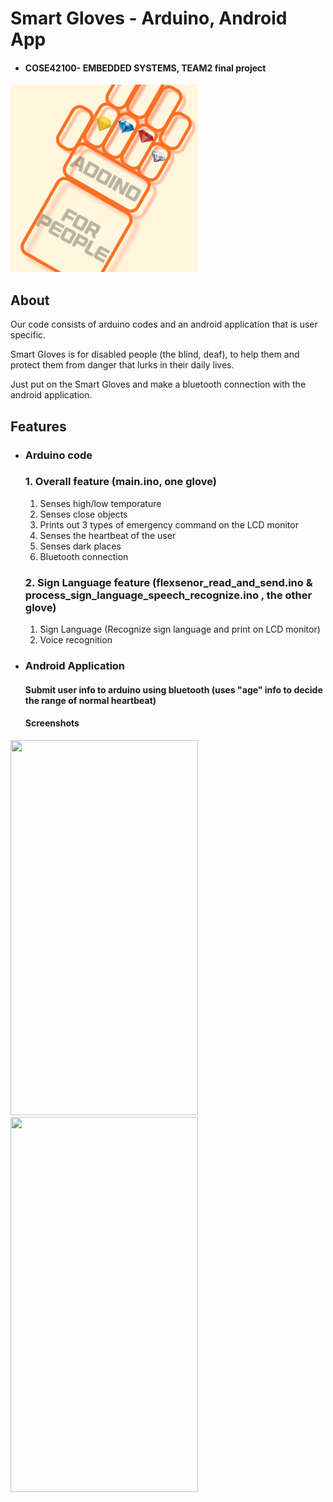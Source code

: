 # Smart Gloves - Arduino, Android App

* #### COSE42100- EMBEDDED SYSTEMS, TEAM2 final project

<img src="https://github.com/jhchoi0303/2021-COSE42100-Team2/blob/main/SmartGloveApp/app/src/main/ic_launcher-playstore.png"  width="300" height="300">






## About

Our code consists of arduino codes and an android application that is user specific.

Smart Gloves is for disabled people (the blind, deaf), to help them and protect them from danger that lurks in their daily lives.


Just put on the Smart Gloves and make a bluetooth connection with the android application.



## Features

* ### Arduino code

    ### 1. Overall feature (main.ino, one glove)
    1. Senses high/low temporature 
    2. Senses close objects
    3. Prints out 3 types of emergency command on the LCD monitor
    4. Senses the heartbeat of the user
    5. Senses dark places
    6. Bluetooth connection
    
    ### 2. Sign Language feature (flexsenor_read_and_send.ino & process_sign_language_speech_recognize.ino , the other glove)
    1. Sign Language (Recognize sign language and print on LCD monitor)
    2. Voice recognition



* ### Android Application

    #### Submit user info to arduino using bluetooth (uses "age" info to decide the range of normal heartbeat)



    #### Screenshots

<img src="https://github.com/jhchoi0303/2021-COSE42100-Team2/screenshot1.png"  width="300" height="600">
<img src="https://github.com/jhchoi0303/2021-COSE42100-Team2/screenshot2.png"  width="300" height="600">

